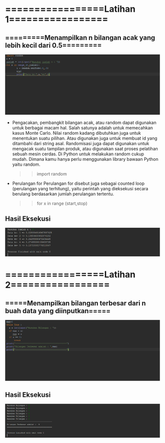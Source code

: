 # =================Latihan 1================= #
## =========Menampilkan n bilangan acak yang lebih kecil dari 0.5========= ##

![alt text](a.png)

- Pengacakan, pembangkit bilangan acak, atau random dapat digunakan untuk berbagai macam hal.
Salah satunya adalah untuk memecahkan kasus Monte Carlo.
Nilai random kadang dibutuhkan juga untuk menentukan suatu pilihan.
Atau digunakan juga untuk membuat id yang ditambahi dari string asal.
Randomisasi juga dapat digunakan untuk mengacak suatu tampilan produk, atau digunakan saat proses pelatihan sebuah mesin cerdas.
Di Python untuk melakukan random cukup mudah.
Dimana kamu hanya perlu menggunakan library bawaan Python yaitu random.

	>> import random

- Perulangan for
Perulangan for disebut juga sebagai counted loop (perulangan yang terhitung), yaitu
perintah yang dieksekusi secara berulang berdasarkan jumlah perulangan tertentu.

	>> for x in range (start,stop)

## Hasil Eksekusi ##

![alt text](b.png)

# =================Latihan 2================= #
## =====Menampilkan bilangan terbesar dari n buah data yang diinputkan===== ##

![alt text](c.png)

## Hasil Eksekusi ##

![alt text](d.png)